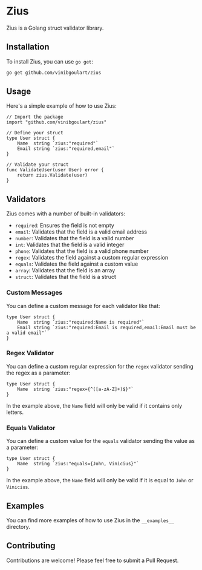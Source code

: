 # Zius

Zius is a Golang struct validator library.

## Installation

To install Zius, you can use `go get`:

```sh
go get github.com/vinibgoulart/zius
```

## Usage

Here's a simple example of how to use Zius:

```golang
// Import the package
import "github.com/vinibgoulart/zius"

// Define your struct
type User struct {
    Name  string `zius:"required"`
    Email string `zius:"required,email"`
}

// Validate your struct
func ValidateUser(user User) error {
    return zius.Validate(user)
}
```

## Validators

Zius comes with a number of built-in validators:

- `required`: Ensures the field is not empty
- `email`: Validates that the field is a valid email address
- `number`: Validates that the field is a valid number
- `int`: Validates that the field is a valid integer
- `phone`: Validates that the field is a valid phone number
- `regex`: Validates the field against a custom regular expression
- `equals`: Validates the field against a custom value
- `array`: Validates that the field is an array
- `struct`: Validates that the field is a struct

### Custom Messages

You can define a custom message for each validator like that:

```golang
type User struct {
    Name  string `zius:"required:Name is required"`
    Email string `zius:"required:Email is required,email:Email must be a valid email"`
}
```

### Regex Validator

You can define a custom regular expression for the `regex` validator sending the regex as a parameter:

```golang
type User struct {
    Name  string `zius:"regex={^([a-zA-Z]+)$}"`
}
```

In the example above, the `Name` field will only be valid if it contains only letters.

### Equals Validator

You can define a custom value for the `equals` validator sending the value as a parameter:

```golang
type User struct {
    Name  string `zius:"equals={John, Vinicius}"`
}
```

In the example above, the `Name` field will only be valid if it is equal to `John` or `Vinicius`.

## Examples

You can find more examples of how to use Zius in the `__examples__` directory.

## Contributing

Contributions are welcome! Please feel free to submit a Pull Request.
